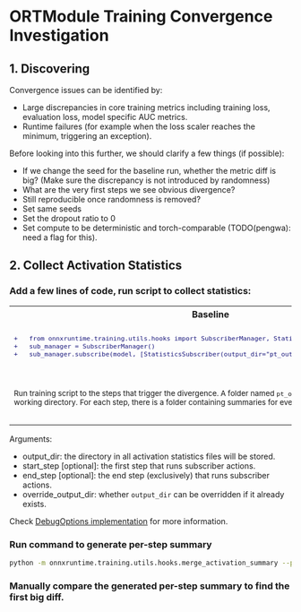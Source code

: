 # ORTModule Training Convergence Investigation

## 1. Discovering

Convergence issues can be identified by:
- Large discrepancies in core training metrics including training loss, evaluation loss, model specific AUC metrics.
- Runtime failures (for example when the loss scaler reaches the minimum, triggering an exception).

Before looking into this further, we should clarify a few things (if possible):
- If we change the seed for the baseline run, whether the metric diff is big?
  (Make sure the discrepancy is not introduced by randomness)
- What are the very first steps we see obvious divergence?
- Still reproducible once randomness is removed?
- Set same seeds
- Set the dropout ratio to 0
- Set compute to be deterministic and torch-comparable (TODO(pengwa): need a flag for this).


## 2. Collect Activation Statistics

### Add a few lines of code, run script to collect statistics:

<table>
<tr>
<th>Baseline</th>
<th>ORTModule</th>
</tr>
<tr>
<td>
<sub>

```diff
+	from onnxruntime.training.utils.hooks import SubscriberManager, StatisticsSubscriber
+	sub_manager = SubscriberManager()
+	sub_manager.subscribe(model, [StatisticsSubscriber(output_dir="pt_out", override_output_dir=True)])
```

</sub>
<td>
<sub>

```diff
	model = ORTModule(model)
+	from onnxruntime.training.utils.hooks import SubscriberManager, StatisticsSubscriber
+	sub_manager = SubscriberManager()
+	sub_manager.subscribe(model, [StatisticsSubscriber(output_dir="ort_out", override_output_dir=True)])
```

</sub>
</td>
</tr>
<tr>
<td>
<sub>


Run training script to the steps that trigger the divergence. A folder named `pt_out` is created in the current working directory. For each step, there is a folder containing summaries for every activation tensor.


</sub>
<td>
<sub>


Run training script to the steps that trigger the divergence. Similarly, a folder named `ort_out` is created in the current working directory.

> `StatisticsSubscriber` can be subscribed before OR after wrapping ORTModule.
</sub>
</td>
</tr>
</table>


Arguments:
- output_dir: the directory in all activation statistics files will be stored.
- start_step [optional]: the first step that runs subscriber actions.
- end_step [optional]: the end step (exclusively) that runs subscriber actions.
- override_output_dir: whether `output_dir` can be overridden if it already exists.

Check [DebugOptions implementation](../orttraining/orttraining/python/training/utils/hooks/_statistics_subscriber.py)  for more information.

### Run command to generate per-step summary

```bash
python -m onnxruntime.training.utils.hooks.merge_activation_summary --pt_dir pt_out --ort_dir ort_out --output_dir /tmp/output
```

### Manually compare the generated per-step summary to find the first big diff.
